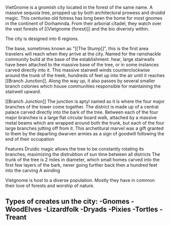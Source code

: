 
VietGnome is a gnomish city located in the forest of the same name.
A massive sequoia tree, propped up by both architectural prowess and druidid magic. This centuries old fotress has long been the home for most gnomes in the continent of Dorhamnda. From their arborial citadel, they watch over the vast forests of [[Vietgnome (forest)]] and the bio diveristy within. 



The city is designed into 6 regions.

The base, sometimes known as "[[The Stump]]", this is the first area travelers will reach when they arrive at the city. Named for the ramshackle community build at the base of the establishment. hear, large stairwalls have been attached to the massive base of the tree, or in some instances carved directly into it. This massive stairwell winds counterclockwise around the trunk of the treek, hundreds of feet up into the air until it reaches [[Branch Junction]]. Along the way up, it also passes by several smaller branch colonies which house communities responsible for maintaining the stairwell upward.

[[Branch Junction]]
The junction is aptyl named as it is where the four major branches of the tower come together. The district is made up of a central palace carved directly into the bark of the tree. Between each of the four major branches is a large flat circular board walk, attached by a massive metal beams which are wrapped around both the trunk, but each of the four large branches jutting off from it. This archetitural marvel was a gift granted to them by the departing dwarven armies as a sign of goodwill following the end of their occupation



Features
Druidic magic allows the tree to be constantly rotating its branches, maximizing the distrubtion of sun time between all districts
The trunk of the tree is 2 miles in diameter, which small homes carved into the first few layers of the bark, never going further back then a hundred feet into the carving
A winding 

Vietgnome is host to a diverse population. Mostly they have in common their love of forests and worship of nature.

Types of creates un the city:
-Gnomes
-WoodElves
-Lizardfolk
-Dryads
-Pixies
-Tortles
-Treant
-